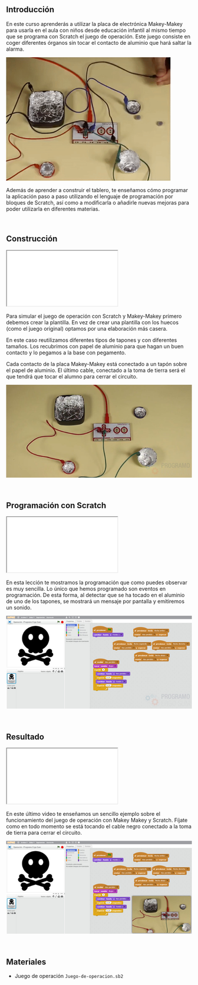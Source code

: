## Introducción

En este curso aprenderás a utilizar la placa de electrónica Makey-Makey para usarla en el aula con niños desde educación infantil al mismo tiempo que se programa con Scratch el juego de operación. Este juego consiste en coger diferentes órganos sin tocar el contacto de aluminio que hará saltar la alarma.

![](img/preview.gif "Juego de operación con Makey-Makey y Scratch")

Además de aprender a construir el tablero, te enseñamos cómo programar la aplicación paso a paso utilizando el lenguaje de programación por bloques de Scratch, así como a modificarla o añadirle nuevas mejoras para poder utilizarla en diferentes materias.



<br />



## Construcción

<div class="iframe">
  <iframe src="//www.youtube.com/embed/abt0QHZJSkE" allowfullscreen></iframe>
</div>

Para simular el juego de operación con Scratch y Makey-Makey primero debemos crear la plantilla. En vez de crear una plantilla con los huecos (como el juego original) optamos por una elaboración más casera.

En este caso reutilizamos diferentes tipos de tapones y con diferentes tamaños. Los recubrimos con papel de aluminio para que hagan un buen contacto y lo pegamos a la base con pegamento.

Cada contacto de la placa Makey-Makey está conectado a un tapón sobre el papel de aluminio. El último cable, conectado a la toma de tierra será el que tendrá que tocar el alumno para cerrar el circuito.

![](img/plantilla.jpg "Plantilla")



<br />



## Programación con Scratch

<div class="iframe">
  <iframe src="//www.youtube.com/embed/FQ-zEb9L6dg" allowfullscreen></iframe>
</div>

En esta lección te mostramos la programación que como puedes observar es muy sencilla. Lo único que hemos programado son eventos en programación. De esta forma, al detectar que se ha tocado en el aluminio de uno de los tapones, se mostrará un mensaje por pantalla y emitiremos un sonido.

![](img/programacion.jpg "Programación con Scratch")



<br />



## Resultado

<div class="iframe">
  <iframe src="//www.youtube.com/embed/ez6wWNTDFS4" allowfullscreen></iframe>
</div>

En este último video te enseñamos un sencillo ejemplo sobre el funcionamiento del juego de operación con Makey Makey y Scratch. Fíjate como en todo momento se está tocando el cable negro conectado a la toma de tierra para cerrar el circuito.

![](img/scratch-con-makey-makey.jpg "Resultado del juego")



<br />



## Materiales

- Juego de operación `Juego-de-operacion.sb2`
